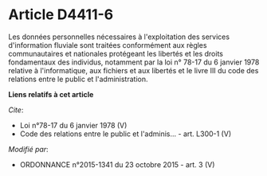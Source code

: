 # Article D4411-6

Les données personnelles nécessaires à l'exploitation des services d'information fluviale sont traitées conformément aux
règles communautaires et nationales protégeant les libertés et les droits fondamentaux des individus, notamment par la loi n°
78-17 du 6 janvier 1978 relative à l'informatique, aux fichiers et aux libertés et le livre III du code des relations entre
le public et l'administration.

**Liens relatifs à cet article**

_Cite_:

  - Loi n°78-17 du 6 janvier 1978 (V)
  - Code des relations entre le public et l'adminis... - art. L300-1 (V)

_Modifié par_:

  - ORDONNANCE n°2015-1341 du 23 octobre 2015 - art. 3 (V)
